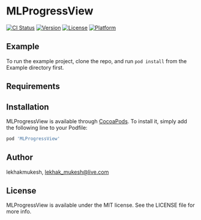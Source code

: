 
# MLProgressView

[![CI Status](https://img.shields.io/travis/lekhakmukesh/MLProgressView.svg?style=flat)](https://travis-ci.org/lekhakmukesh/MLProgressView)
[![Version](https://img.shields.io/cocoapods/v/MLProgressView.svg?style=flat)](https://cocoapods.org/pods/MLProgressView)
[![License](https://img.shields.io/cocoapods/l/MLProgressView.svg?style=flat)](https://cocoapods.org/pods/MLProgressView)
[![Platform](https://img.shields.io/cocoapods/p/MLProgressView.svg?style=flat)](https://cocoapods.org/pods/MLProgressView)

## Example

To run the example project, clone the repo, and run `pod install` from the Example directory first.

## Requirements

## Installation

MLProgressView is available through [CocoaPods](https://cocoapods.org). To install
it, simply add the following line to your Podfile:

```ruby
pod 'MLProgressView'
```

## Author

lekhakmukesh, lekhak_mukesh@live.com

## License

MLProgressView is available under the MIT license. See the LICENSE file for more info.
